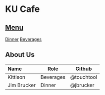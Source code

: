 # KU Cafe

## [Menu](Menu.md)
  
[Dinner](Menu#dinner)
[Beverages](/Menu.md#beverages)  

## About Us


| Name      | Role      | Github          |
|:----------|-----------|-----------------|
| Kittison | Beverages | @touchtool       |
| Jim Brucker |  Dinner | @jbrucker       |

